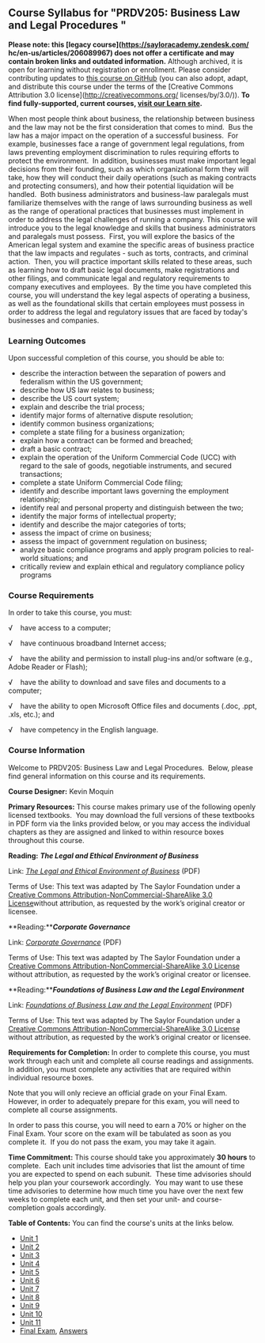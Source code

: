 Course Syllabus for "PRDV205: Business Law and Legal Procedures "
-----------------------------------------------------------------

**Please note: this [legacy course](https://sayloracademy.zendesk.com/
hc/en-us/articles/206089967) does not offer a certificate and may contain 
broken links and outdated information.** Although archived, it is open 
for learning without registration or enrollment. Please consider contributing 
updates to [this course on GitHub](https://github.com/saylordotorg/course_prdv205) 
(you can also adopt, adapt, and distribute this course under the terms of 
the [Creative Commons Attribution 3.0 license](http://creativecommons.org/
licenses/by/3.0/)). **To find fully-supported, current courses, [visit our 
Learn site](https://learn.saylor.org).**

When most people think about business, the relationship between business
and the law may not be the first consideration that comes to mind.  Bus
the law has a major impact on the operation of a successful business. 
For example, businesses face a range of government legal regulations,
from laws preventing employment discrimination to rules requiring
efforts to protect the environment.  In addition, businesses must make
important legal decisions from their founding, such as which
organizational form they will take, how they will conduct their daily
operations (such as making contracts and protecting consumers), and how
their potential liquidation will be handled.  Both business
administrators and business-law paralegals must familiarize themselves
with the range of laws surrounding business as well as the range of
operational practices that businesses must implement in order to address
the legal challenges of running a company. This course will introduce
you to the legal knowledge and skills that business administrators and
paralegals must possess.  First, you will explore the basics of the
American legal system and examine the specific areas of business
practice that the law impacts and regulates - such as torts, contracts,
and criminal action.  Then, you will practice important skills related
to these areas, such as learning how to draft basic legal documents,
make registrations and other filings, and communicate legal and
regulatory requirements to company executives and employees.  By the
time you have completed this course, you will understand the key legal
aspects of operating a business, as well as the foundational skills that
certain employees must possess in order to address the legal and
regulatory issues that are faced by today's businesses and companies.

### Learning Outcomes

Upon successful completion of this course, you should be able to:  

-   describe the interaction between the separation of powers and
    federalism within the US government;
-   describe how US law relates to business;
-   describe the US court system;
-   explain and describe the trial process;
-   identify major forms of alternative dispute resolution;
-   identify common business organizations;
-   complete a state filing for a business organization;
-   explain how a contract can be formed and breached;
-   draft a basic contract;
-   explain the operation of the Uniform Commercial Code (UCC) with
    regard to the sale of goods, negotiable instruments, and secured
    transactions;
-   complete a state Uniform Commercial Code filing;
-   identify and describe important laws governing the employment
    relationship;
-   identify real and personal property and distinguish between the two;
-   identify the major forms of intellectual property;
-   identify and describe the major categories of torts;
-   assess the impact of crime on business;
-   assess the impact of government regulation on business;
-   analyze basic compliance programs and apply program policies to
    real-world situations; and
-   critically review and explain ethical and regulatory compliance
    policy programs

### Course Requirements

In order to take this course, you must:  
  
 √    have access to a computer;  
  
 √    have continuous broadband Internet access;  
  
 √    have the ability and permission to install plug-ins and/or
software (e.g., Adobe Reader or Flash);  
  
 √    have the ability to download and save files and documents to a
computer;  
  
 √    have the ability to open Microsoft Office files and documents
(.doc, .ppt, .xls, etc.); and  
  
 √    have competency in the English language.

### Course Information

Welcome to PRDV205: Business Law and Legal Procedures.  Below, please
find general information on this course and its requirements.  
  
 **Course Designer:** Kevin Moquin  
  
 **Primary Resources:** This course makes primary use of the following
openly licensed textbooks.  You may download the full versions of these
textbooks in PDF form via the links provided below, or you may access
the individual chapters as they are assigned and linked to within
resource boxes throughout this course.  
  
 **Reading:** ***The Legal and Ethical Environment of Business***  
  
 Link: [*The Legal and Ethical Environment of
Business*](http://www.saylor.org/site/textbooks/The%20Legal%20and%20Ethical%20Environment%20of%20Business.pdf)
(PDF)  
  
 Terms of Use: This text was adapted by The Saylor Foundation under a
[Creative Commons Attribution-NonCommercial-ShareAlike 3.0
License](http://creativecommons.org/licenses/by-nc-sa/3.0/)without
attribution, as requested by the work’s original creator or licensee.  
  
  
 **Reading:*****Corporate Governance***  
  
 Link: [*Corporate
Governance*](http://www.saylor.org/site/textbooks/Corporate%20Governance.pdf)
(PDF)  
  
 Terms of Use: This text was adapted by The Saylor Foundation under a
[Creative Commons Attribution-NonCommercial-ShareAlike 3.0
License](http://creativecommons.org/licenses/by-nc-sa/3.0/) without
attribution, as requested by the work’s original creator or licensee.  
  
  
 **Reading:*****Foundations of Business Law and the Legal
Environment***  
  
 Link: [*Foundations of Business Law and the Legal
Environment*](http://www.saylor.org/site/textbooks/Foundations%20of%20Business%20Law%20and%20the%20Legal%20Environment.pdf)
(PDF)  
  
 Terms of Use: This text was adapted by The Saylor Foundation under a
[Creative Commons Attribution-NonCommercial-ShareAlike 3.0
License](http://creativecommons.org/licenses/by-nc-sa/3.0/) without
attribution, as requested by the work’s original creator or licensee.  
  
 **Requirements for Completion:** In order to complete this course, you
must work through each unit and complete all course readings and
assignments.  In addition, you must complete any activities that are
required within individual resource boxes.  
  
 Note that you will only recieve an official grade on your Final Exam. 
However, in order to adequately prepare for this exam, you will need to
complete all course assignments.  
  
 In order to pass this course, you will need to earn a 70% or higher on
the Final Exam. Your score on the exam will be tabulated as soon as you
complete it.  If you do not pass the exam, you may take it again.  
  
 **Time Commitment:** This course should take you approximately **30
hours** to complete.  Each unit includes time advisories that list the
amount of time you are expected to spend on each subunit.  These time
advisories should help you plan your coursework accordingly.  You may
want to use these time advisories to determine how much time you have
over the next few weeks to complete each unit, and then set your unit-
and course-completion goals accordingly.  
  
**Table of Contents:** You can find the course's units at the links below.

- [Unit 1](https://legacy.saylor.org/prdv205/Unit01/)
- [Unit 2](https://legacy.saylor.org/prdv205/Unit02/)
- [Unit 3](https://legacy.saylor.org/prdv205/Unit03/)
- [Unit 4](https://legacy.saylor.org/prdv205/Unit04/)
- [Unit 5](https://legacy.saylor.org/prdv205/Unit05/)
- [Unit 6](https://legacy.saylor.org/prdv205/Unit06/)
- [Unit 7](https://legacy.saylor.org/prdv205/Unit07/)
- [Unit 8](https://legacy.saylor.org/prdv205/Unit08/)
- [Unit 9](https://legacy.saylor.org/prdv205/Unit09/)
- [Unit 10](https://legacy.saylor.org/prdv205/Unit10/)
- [Unit 11](https://legacy.saylor.org/prdv205/Unit11/)
- [Final Exam](http://saylordotorg.github.io/LegacyExams/PRDV/PRDV205/PRDV205-FinalExam.html), [Answers](http://saylordotorg.github.io/LegacyExams/PRDV/PRDV205/PRDV205-FinalExam-Answers.html)

